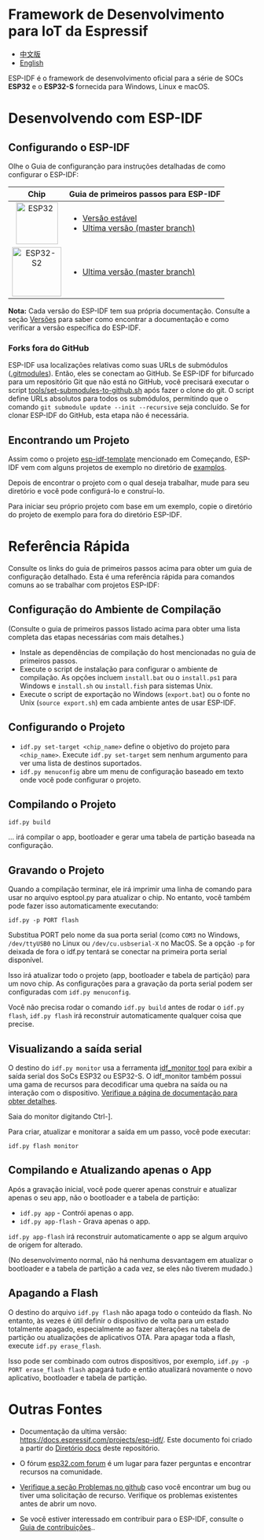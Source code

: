 # Framework de Desenvolvimento para IoT da Espressif

* [中文版](./README_CN.md) 
* [English](./README_en.md)

ESP-IDF é o framework de desenvolvimento oficial para a série de SOCs **ESP32** e o **ESP32-S** fornecida para Windows, Linux e macOS. 


# Desenvolvendo com ESP-IDF

## Configurando o ESP-IDF

Olhe o Guia de configuranção para instruções detalhadas de como configurar o ESP-IDF:

| Chip | Guia de primeiros passos para ESP-IDF |
|:----:|:----|
| <img src="docs/_static/chip-esp32.svg" height="85" alt="ESP32"> |  <ul><li>[Versão estável](https://docs.espressif.com/projects/esp-idf/en/stable/get-started/) </li><li>[Ultima versão (master branch)](https://docs.espressif.com/projects/esp-idf/en/latest/get-started/) </li></ul> |
| <img src="docs/_static/chip-esp32-s2.svg" height="100" alt="ESP32-S2"> | <ul><li>[Ultima versão (master branch)](https://docs.espressif.com/projects/esp-idf/en/latest/esp32s2/get-started/) </li></ul> |

**Nota:** Cada versão do ESP-IDF tem sua própria documentação. Consulte a seção [Versões](https://docs.espressif.com/projects/esp-idf/en/latest/esp32/versions.html) para saber como encontrar a documentação e como verificar a versão específica do ESP-IDF.


### Forks fora do GitHub

ESP-IDF usa localizações relativas como suas URLs de submódulos ([.gitmodules](.gitmodules)). Então, eles se conectam ao GitHub. Se ESP-IDF for bifurcado para um repositório Git que não está no GitHub, você precisará executar o script [tools/set-submodules-to-github.sh](tools/set-submodules-to-github.sh) após fazer o clone do git. O script define URLs absolutos para todos os submódulos, permitindo que o comando `git submodule update --init --recursive` seja concluído. Se for clonar ESP-IDF do GitHub, esta etapa não é necessária.


## Encontrando um Projeto

Assim como o projeto [esp-idf-template](https://github.com/espressif/esp-idf-template) mencionado em Começando, ESP-IDF vem com alguns projetos de exemplo no diretório de [examplos](examples).

Depois de encontrar o projeto com o qual deseja trabalhar, mude para seu diretório e você pode configurá-lo e construí-lo.

Para iniciar seu próprio projeto com base em um exemplo, copie o diretório do projeto de exemplo para fora do diretório ESP-IDF.


# Referência Rápida

Consulte os links do guia de primeiros passos acima para obter um guia de configuração detalhado. Esta é uma referência rápida para comandos comuns ao se trabalhar com projetos ESP-IDF:

## Configuração do Ambiente de Compilação

(Consulte o guia de primeiros passos listado acima para obter uma lista completa das etapas necessárias com mais detalhes.)

* Instale as dependências de compilação do host mencionadas no guia de primeiros passos.
* Execute o script de instalação para configurar o ambiente de compilação. As opções incluem `install.bat` ou o `install.ps1` para Windows e `install.sh` ou `install.fish` para sistemas Unix.
* Execute o script de exportação no Windows (`export.bat`) ou o fonte no Unix (`source export.sh`) em cada ambiente antes de usar ESP-IDF.


## Configurando o Projeto

* `idf.py set-target <chip_name>` define o objetivo do projeto para `<chip_name>`. Execute `idf.py set-target` sem nenhum argumento para ver uma lista de destinos suportados.
* `idf.py menuconfig` abre um menu de configuração baseado em texto onde você pode configurar o projeto.

## Compilando o Projeto

`idf.py build`

... irá compilar o app, bootloader e gerar uma tabela de partição baseada na configuração.

## Gravando o Projeto

Quando a compilação terminar, ele irá imprimir uma linha de comando para usar no arquivo esptool.py para atualizar o chip. No entanto, você também pode fazer isso automaticamente executando:

`idf.py -p PORT flash`


Substitua PORT pelo nome da sua porta serial (como `COM3` no Windows, `/dev/ttyUSB0` no Linux ou `/dev/cu.usbserial-X` no MacOS. Se a opção `-p` for deixada de fora o idf.py tentará se conectar na primeira porta serial disponível.

Isso irá atualizar todo o projeto (app, bootloader e tabela de partição) para um novo chip. As configurações para a gravação da porta serial podem ser configuradas com `idf.py menuconfig`.

Você não precisa rodar o comando `idf.py build` antes de rodar o `idf.py flash`, `idf.py flash` irá reconstruir automaticamente qualquer coisa que precise.

## Visualizando a saída serial

O destino do `idf.py monitor` usa a ferramenta [idf_monitor tool](https://docs.espressif.com/projects/esp-idf/en/latest/get-started/idf-monitor.html) para exibir a saída serial dos SoCs ESP32 ou ESP32-S. O idf_monitor também possui uma gama de recursos para decodificar  uma quebra na saída ou na interação com o dispositivo. [Verifique a página de documentação para obter detalhes](https://docs.espressif.com/projects/esp-idf/en/latest/get-started/idf-monitor.html).

Saia do monitor digitando Ctrl-].

Para criar, atualizar e monitorar a saída em um passo, você pode executar:

`idf.py flash monitor`

## Compilando e Atualizando apenas o App

Após a gravação inicial, você pode querer apenas construir e atualizar apenas o seu app, não o bootloader e a tabela de partição:

* `idf.py app` - Contrói apenas o app.
* `idf.py app-flash` - Grava apenas o app.

`idf.py app-flash` irá reconstruir automaticamente o app se algum arquivo de origem for alterado.

(No desenvolvimento normal, não há nenhuma desvantagem em atualizar o bootloader e a tabela de partição a cada vez, se eles não tiverem mudado.)

## Apagando a Flash

O destino do arquivo `idf.py flash` não apaga todo o conteúdo da flash. No entanto, às vezes é útil definir o dispositivo de volta para um estado totalmente apagado, especialmente ao fazer alterações na tabela de partição ou atualizações de aplicativos OTA. Para apagar toda a flash, execute `idf.py erase_flash`.

Isso pode ser combinado com outros dispositivos, por exemplo, `idf.py -p PORT erase_flash flash` apagará tudo e então atualizará novamente o novo aplicativo, bootloader e tabela de partição.


# Outras Fontes

* Documentação da ultima versão: https://docs.espressif.com/projects/esp-idf/. Este documento foi criado a partir do [Diretório docs](docs) deste repositório.

* O fórum [esp32.com forum](https://esp32.com/) é um lugar para fazer perguntas e encontrar recursos na comunidade.

* [Verifique a seção Problemas no github](https://github.com/espressif/esp-idf/issues) caso você encontrar um bug ou tiver uma solicitação de recurso. Verifique os problemas existentes antes de abrir um novo.

* Se você estiver interessado em contribuir para o ESP-IDF, consulte o [Guia de contribuições](https://docs.espressif.com/projects/esp-idf/en/latest/contribute/index.html)..


